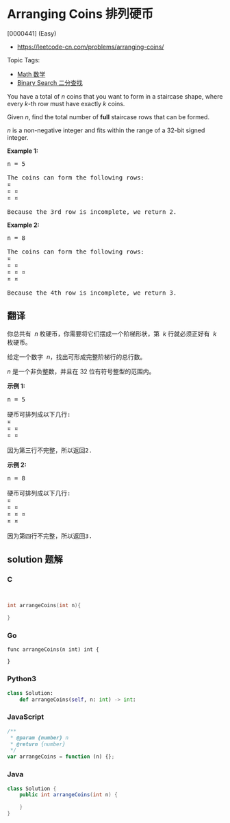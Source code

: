 # Arranging Coins 排列硬币

[0000441] (Easy)

- https://leetcode-cn.com/problems/arranging-coins/

Topic Tags:

- [Math 数学](https://leetcode-cn.com/tag/math/)
- [Binary Search 二分查找](https://leetcode-cn.com/tag/binary-search/)

You have a total of _n_ coins that you want to form in a staircase shape, where every _k_\-th row must have exactly _k_ coins.

Given _n_, find the total number of **full** staircase rows that can be formed.

_n_ is a non-negative integer and fits within the range of a 32-bit signed integer.

**Example 1:**

<pre>n = 5

The coins can form the following rows:
¤
¤ ¤
¤ ¤

Because the 3rd row is incomplete, we return 2.
</pre>

**Example 2:**

<pre>n = 8

The coins can form the following rows:
¤
¤ ¤
¤ ¤ ¤
¤ ¤

Because the 4th row is incomplete, we return 3.
</pre>

## 翻译

你总共有  *n* 枚硬币，你需要将它们摆成一个阶梯形状，第  *k* 行就必须正好有  *k* 枚硬币。

给定一个数字  *n*，找出可形成完整阶梯行的总行数。

_n_ 是一个非负整数，并且在 32 位有符号整型的范围内。

**示例 1:**

<pre>n = 5

硬币可排列成以下几行:
¤
¤ ¤
¤ ¤

因为第三行不完整，所以返回2.
</pre>

**示例 2:**

<pre>n = 8

硬币可排列成以下几行:
¤
¤ ¤
¤ ¤ ¤
¤ ¤

因为第四行不完整，所以返回3.
</pre>

## solution 题解

### C

```c


int arrangeCoins(int n){

}


```

### Go

```golang
func arrangeCoins(n int) int {

}
```

### Python3

```python
class Solution:
    def arrangeCoins(self, n: int) -> int:

```

### JavaScript

```javascript
/**
 * @param {number} n
 * @return {number}
 */
var arrangeCoins = function (n) {};
```

### Java

```java
class Solution {
    public int arrangeCoins(int n) {

    }
}
```
